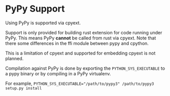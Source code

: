 # PyPy Support

Using PyPy is supported via cpyext.

Support is only provided for building rust extension for code running under PyPy. This means PyPy **cannot** be called from rust via cpyext. Note that there some differences in the ffi module between pypy and cpython. 
 
This is a limitation of cpyext and supported for embedding cpyext is not planned.

Compilation against PyPy is done by exporting the `PYTHON_SYS_EXECUTABLE` to a pypy binary or by compiling in a PyPy virtualenv.

For example, `PYTHON_SYS_EXECUTABLE="/path/to/pypy3" /path/to/pypy3 setup.py install`
